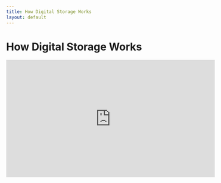 ```yaml
---
title: How Digital Storage Works
layout: default
---
```


# How Digital Storage Works
<iframe width="560" height="315" src="https://www.youtube.com/embed/xCG2b_C_lBQ" frameborder="0" allow="accelerometer; autoplay; encrypted-media; gyroscope; picture-in-picture" allowfullscreen></iframe>

